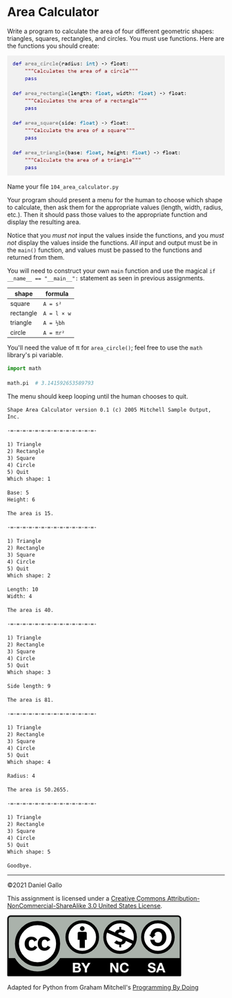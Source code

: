 # Area Calculator

Write a program to calculate the area of four different geometric
shapes: triangles, squares, rectangles, and circles. You must use
functions. Here are the functions you should create:

![Copy-paste-proof image](images/area_calc_functions.jpg)


Name your file `104_area_calculator.py`

Your program should present a menu for the human to choose which
shape to calculate, then ask them for the appropriate values (length,
width, radius, etc.). Then it should pass those values to the
appropriate function and display the resulting area.

Notice that you *must not* input the values inside
the functions, and you *must not* display the values inside
the functions. *All* input and output must be in the 
`main()` function, and values must be passed to the functions
and returned from them.

You will need to construct your own `main` function and use the magical `if __name__ == "__main__":` statement as seen in previous assignments.



| shape | formula |
| - | - |
| square | `A = s²` |
| rectangle | `A = l × w` |
| triangle | `A = ½bh` | 
| circle | `A = πr²` |



You'll need the value of π for `area_circle()`; feel
free to use the `math` library's pi variable.

```python
import math

math.pi  # 3.141592653589793
```


The menu should keep looping until the human chooses to quit.

```
Shape Area Calculator version 0.1 (c) 2005 Mitchell Sample Output, Inc.

-=-=-=-=-=-=-=-=-=-=-=-=-=-=-

1) Triangle
2) Rectangle
3) Square
4) Circle
5) Quit
Which shape: 1

Base: 5
Height: 6

The area is 15.

-=-=-=-=-=-=-=-=-=-=-=-=-=-=-

1) Triangle
2) Rectangle
3) Square
4) Circle
5) Quit
Which shape: 2

Length: 10
Width: 4

The area is 40.

-=-=-=-=-=-=-=-=-=-=-=-=-=-=-

1) Triangle
2) Rectangle
3) Square
4) Circle
5) Quit
Which shape: 3

Side length: 9

The area is 81.

-=-=-=-=-=-=-=-=-=-=-=-=-=-=-

1) Triangle
2) Rectangle
3) Square
4) Circle
5) Quit
Which shape: 4

Radius: 4

The area is 50.2655.

-=-=-=-=-=-=-=-=-=-=-=-=-=-=-

1) Triangle
2) Rectangle
3) Square
4) Circle
5) Quit
Which shape: 5

Goodbye.

```

---


©2021 Daniel Gallo


This assignment is licensed under a
[Creative Commons Attribution-NonCommercial-ShareAlike 3.0 United States License](https://creativecommons.org/licenses/by-nc-sa/3.0/us/deed.en_US).  

![Creative Commons License](images/by-nc-sa.png)





Adapted for Python from Graham Mitchell's [Programming By Doing](https://programmingbydoing.com/)